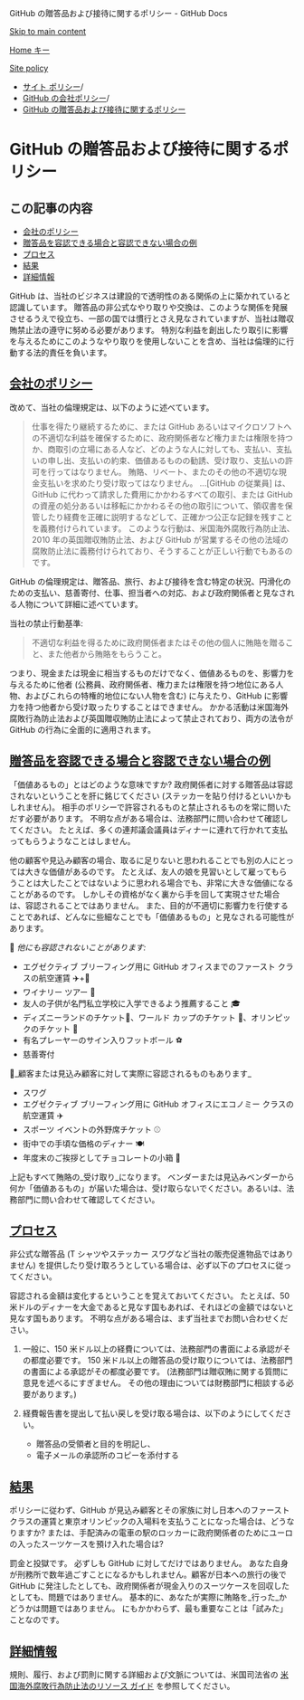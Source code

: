 GitHub の贈答品および接待に関するポリシー - GitHub Docs

[Skip to main content](#main-content)

[Home キー](/ja)

[Site policy](/ja/site-policy)

* [サイト ポリシー](/ja/site-policy)/
* [GitHub の会社ポリシー](/ja/site-policy/github-company-policies)/
* [GitHub の贈答品および接待に関するポリシー](/ja/site-policy/github-company-policies/github-gifts-and-entertainment-policy)

GitHub の贈答品および接待に関するポリシー
==========

この記事の内容
----------

* [会社のポリシー](#company-policies)
* [贈答品を容認できる場合と容認できない場合の例](#examples-of-acceptable-and-unacceptable-gifts)
* [プロセス](#process)
* [結果](#consequences)
* [詳細情報](#more-information)

GitHub は、当社のビジネスは建設的で透明性のある関係の上に築かれていると認識しています。 贈答品の非公式なやり取りや交換は、このような関係を発展させるうえで役立ち、一部の国では慣行とさえ見なされていますが、当社は贈収賄禁止法の遵守に努める必要があります。 特別な利益を創出したり取引に影響を与えるためにこのようなやり取りを使用しないことを含め、当社は倫理的に行動する法的責任を負います。

[会社のポリシー](#company-policies)
----------

改めて、当社の倫理規定は、以下のように述べています。

>
>
> 仕事を得たり継続するために、または GitHub あるいはマイクロソフトへの不適切な利益を確保するために、政府関係者など権力または権限を持つか、商取引の立場にある人など、どのような人に対しても、支払い、支払いの申し出、支払いの約束、価値あるものの勧誘、受け取り、支払いの許可を行ってはなりません。 賄賂、リベート、またのその他の不適切な現金支払いを求めたり受け取ってはなりません。 ...[GitHub の従業員] は、GitHub に代わって請求した費用にかかわるすべての取引、または GitHub の資産の処分あるいは移転にかかわるその他の取引について、領収書を保管したり経費を正確に説明するなどして、正確かつ公正な記録を残すことを義務付けられています。 このような行動は、米国海外腐敗行為防止法、 2010 年の英国贈収賄防止法、および GitHub が営業するその他の法域の腐敗防止法に義務付けられており、そうすることが正しい行動でもあるのです。
>
>

GitHub の倫理規定は、贈答品、旅行、および接待を含む特定の状況、円滑化のための支払い、慈善寄付、仕事、担当者への対応、および政府関係者と見なされる人物について詳細に述べています。

当社の禁止行動基準:

>
>
> 不適切な利益を得るために政府関係者またはその他の個人に賄賂を贈ること、また他者から賄賂をもらうこと。
>
>

つまり、現金または現金に相当するものだけでなく、価値あるものを、影響力を与えるために他者 (公務員、政府関係者、権力または権限を持つ地位にある人物、およびこれらの特権的地位にない人物を含む) に与えたり、GitHub に影響力を持つ他者から受け取ったりすることはできません。 かかる活動は米国海外腐敗行為防止法および英国贈収賄防止法によって禁止されており、両方の法令が GitHub の行為に全面的に適用されます。

[贈答品を容認できる場合と容認できない場合の例](#examples-of-acceptable-and-unacceptable-gifts)
----------

「価値あるもの」とはどのような意味ですか? 政府関係者に対する贈答品は容認されないということを肝に銘じてください (ステッカーを貼り付けるといいかもしれません)。 相手のポリシーで許容されるものと禁止されるものを常に問いただす必要があります。 不明な点がある場合は、法務部門に問い合わせて確認してください。 たとえば、多くの連邦議会議員はディナーに連れて行かれて支払ってもらうようなことはしません。

他の顧客や見込み顧客の場合、取るに足りないと思われることでも別の人にとっては大きな価値があるのです。 たとえば、友人の娘を見習いとして雇ってもらうことは大したことではないように思われる場合でも、非常に大きな価値になることがあるのです。 しかしその資格がなく裏から手を回して実現させた場合は、容認されることではありません。 また、目的が不適切に影響力を行使することであれば、どんなに些細なことでも「価値あるもの」と見なされる可能性があります。

🙅 *他にも容認されないことがあります:*

* エグゼクティブ ブリーフィング用に GitHub オフィスまでのファースト クラスの航空運賃 ✈️+🍾
* ワイナリー ツアー 🍷
* 友人の子供が名門私立学校に入学できるよう推薦すること 🎓
* ディズニーランドのチケット👸、ワールド カップのチケット 🥅、オリンピックのチケット 🏅
* 有名プレーヤーのサイン入りフットボール ⚽️
* 慈善寄付

🙆\_顧客または見込み顧客に対して実際に容認されるものもあります\_

* スワグ
* エグゼクティブ ブリーフィング用に GitHub オフィスにエコノミー クラスの航空運賃 ✈️
* スポーツ イベントの外野席チケット ⚾️
* 街中での手頃な価格のディナー 🍽
* 年度末のご挨拶としてチョコレートの小箱 🍫

上記もすべて賄賂の\_受け取り\_になります。 ベンダーまたは見込みベンダーから何か「価値あるもの」が届いた場合は、受け取らないでください。あるいは、法務部門に問い合わせて確認してください。

[プロセス](#process)
----------

非公式な贈答品 (T シャツやステッカー スワグなど当社の販売促進物品ではありません) を提供したり受け取ろうとしている場合は、必ず以下のプロセスに従ってください。

容認される金額は変化するということを覚えておいてください。 たとえば、50 米ドルのディナーを大金であると見なす国もあれば、それほどの金額ではないと見なす国もあります。 不明な点がある場合は、まず当社までお問い合わせください。

1. 一般に、150 米ドル以上の経費については、法務部門の書面による承認がその都度必要です。 150 米ドル以上の贈答品の受け取りについては、法務部門の書面による承認がその都度必要です。 (法務部門は贈収賄に関する質問に意見を述べるにすぎません。 その他の理由については財務部門に相談する必要があります。)

2. 経費報告書を提出して払い戻しを受け取る場合は、以下のようにしてください。

   * 贈答品の受領者と目的を明記し、
   * 電子メールの承認所のコピーを添付する

[結果](#consequences)
----------

ポリシーに従わず、GitHub が見込み顧客とその家族に対し日本へのファースト クラスの運賃と東京オリンピックの入場料を支払うことになった場合は、どうなりますか? または、手配済みの電車の駅のロッカーに政府関係者のためにユーロの入ったスーツケースを預け入れた場合は?

罰金と投獄です。 必ずしも GitHub に対してだけではありません。 あなた自身が刑務所で数年過ごすことになるかもしれません。顧客が日本への旅行の後で GitHub に発注したとしても、政府関係者が現金入りのスーツケースを回収したとしても、問題ではありません。 基本的に、あなたが実際に賄賂を\_行った\_かどうかは問題ではありません。 にもかかわらず、最も重要なことは「試みた」ことなのです。

[詳細情報](#more-information)
----------

規則、履行、および罰則に関する詳細および文脈については、米国司法省の [米国海外腐敗行為防止法のリソース ガイド](https://www.justice.gov/sites/default/files/criminal-fraud/legacy/2015/01/16/guide.pdf) を参照してください。
